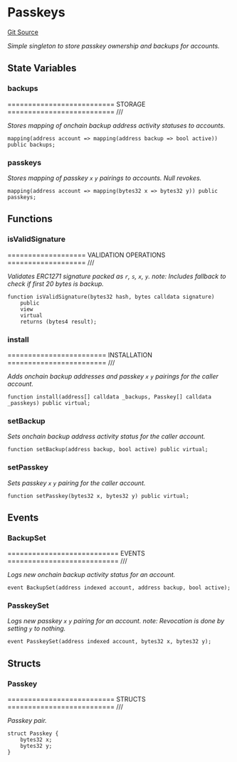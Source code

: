 # Passkeys
[Git Source](https://github.com/NaniDAO/accounts/blob/7de36a3d39c803832cd611fb5f109f5ac92c99ae/src/ownership/Passkeys.sol)

*Simple singleton to store passkey ownership and backups for accounts.*


## State Variables
### backups
========================== STORAGE ========================== ///

*Stores mapping of onchain backup address activity statuses to accounts.*


```solidity
mapping(address account => mapping(address backup => bool active)) public backups;
```


### passkeys
*Stores mapping of passkey `x` `y` pairings to accounts. Null revokes.*


```solidity
mapping(address account => mapping(bytes32 x => bytes32 y)) public passkeys;
```


## Functions
### isValidSignature

=================== VALIDATION OPERATIONS =================== ///

*Validates ERC1271 signature packed as `r`, `s`, `x`, `y`.
note: Includes fallback to check if first 20 bytes is backup.*


```solidity
function isValidSignature(bytes32 hash, bytes calldata signature)
    public
    view
    virtual
    returns (bytes4 result);
```

### install

======================== INSTALLATION ======================== ///

*Adds onchain backup addresses and passkey `x` `y` pairings for the caller account.*


```solidity
function install(address[] calldata _backups, Passkey[] calldata _passkeys) public virtual;
```

### setBackup

*Sets onchain backup address activity status for the caller account.*


```solidity
function setBackup(address backup, bool active) public virtual;
```

### setPasskey

*Sets passkey `x` `y` pairing for the caller account.*


```solidity
function setPasskey(bytes32 x, bytes32 y) public virtual;
```

## Events
### BackupSet
=========================== EVENTS =========================== ///

*Logs new onchain backup activity status for an account.*


```solidity
event BackupSet(address indexed account, address backup, bool active);
```

### PasskeySet
*Logs new passkey `x` `y` pairing for an account.
note: Revocation is done by setting `y` to nothing.*


```solidity
event PasskeySet(address indexed account, bytes32 x, bytes32 y);
```

## Structs
### Passkey
========================== STRUCTS ========================== ///

*Passkey pair.*


```solidity
struct Passkey {
    bytes32 x;
    bytes32 y;
}
```

